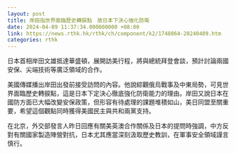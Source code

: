 ```yaml
---
layout: post
title: 岸田指世界面臨歷史轉捩點　故日本下決心強化防衛
date: 2024-04-09 11:37:34.000000000 +08:00
link: https://news.rthk.hk/rthk/ch/component/k2/1748064-20240409.htm
categories: rthk
---
```


日本首相岸田文雄抵達華盛頓，展開訪美行程，將與總統拜登會談，預計討論兩國安保、尖端技術等廣泛領域的合作。

美國傳媒播出岸田出發前接受訪問的內容。他說綜觀俄烏戰事及中東局勢，可見世界面臨歷史轉捩點，這是日本下定決心徹底強化防衛能力的理由。岸田又說日本在國防方面已大幅改變安保政策，但形容有待處理的課題堆積如山，美日同盟至關重要，希望這個觀點同時獲得美國民主與共和兩黨支持。

在北京，外交部發言人昨日回應有關美英澳合作關係及日本的提問時強調，中方反對有關國家製造陣營對抗，日本尤其應當深刻汲取歷史教訓，在軍事安全領域謹言慎行。
